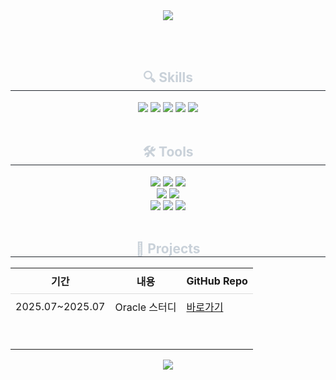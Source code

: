 <div align="center">
  <img src="https://capsule-render.vercel.app/api?type=waving&color=72A0C1&height=180&text=%20yeomyeoung&animation=&fontColor=e4d2d2&fontSize=70" />
</div>

<br><br>

<div align="center">
  <h2 style="border-bottom: 1px solid #21262d; color: #c9d1d9;"> 🔍 Skills </h2> 
  <div style="margin: 0 auto; text-align: center;">
    <img src="https://img.shields.io/badge/Java-%23ED8B00.svg?style=for-the-badge&logo=openjdk&logoColor=white">
    <img src="https://img.shields.io/badge/MySQL-4479A1?style=for-the-badge&logo=mysql&logoColor=white">
    <img src="https://img.shields.io/badge/Oracle-F80000?style=for-the-badge&logo=oracle&logoColor=white">
    <img src="https://img.shields.io/badge/Python-3776AB?style=for-the-badge&logo=python&logoColor=white">
    <img src="https://img.shields.io/badge/JavaScript-ffb13b?style=for-the-badge&logo=javascript&logoColor=222">
  </div>
</div>


<br/>

<div align="center">
  <h2 style="border-bottom: 1px solid #21262d; color: #c9d1d9;"> 🛠️ Tools </h2> 
  <div style="margin: 0 auto; text-align: center;">
    <img src="https://img.shields.io/badge/Git-F05032?style=for-the-badge&logo=Git&logoColor=white">
    <img src="https://img.shields.io/badge/GitHub-181717?style=for-the-badge&logo=GitHub&logoColor=white">
    <img src="https://img.shields.io/badge/Notion-000000?style=for-the-badge&logo=Notion&logoColor=white">
    <br/>
    <img src="https://img.shields.io/badge/IntelliJ IDEA-000000?style=for-the-badge&logo=intellijidea&logoColor=white">
    <img src="https://img.shields.io/badge/VS Code-007ACC?style=for-the-badge&logo=visualstudiocode&logoColor=white">
    <br/>
    <img src="https://img.shields.io/badge/Eclipse IDE-2C2255?style=for-the-badge&logo=eclipseide&logoColor=white">
    <img src="https://img.shields.io/badge/DBeaver-372923?style=for-the-badge&logo=dbeaver&logoColor=white">
    <img src="https://img.shields.io/badge/MobaXterm-0078D7?style=for-the-badge&logo=windowsterminal&logoColor=white">
  </div>
</div>


<br/>

<div align="center">
  <h2 style="border-bottom: 1px solid #21262d; color: #c9d1d9;"> 📁 Projects </h2>
  <table>
    <thead>
      <tr>
        <th style="padding: 8px; border-bottom: 1px solid #ddd;">기간</th>
        <th style="padding: 8px; border-bottom: 1px solid #ddd;">내용</th>
        <th style="padding: 8px; border-bottom: 1px solid #ddd;">GitHub Repo</th>
      </tr>
    </thead>
    <tbody>
      <tr>
        <td style="padding: 8px; text-align: center;">2025.07~2025.07</td>
        <td style="padding: 8px;">Oracle 스터디</td>
        <td style="padding: 8px;"><a href="https://github.com/yeomyeoung/Mysql_OracleStudy" target="_blank">바로가기</a></td>
      </tr>
      <tr>
        <td style="padding: 8px;"></td>
        <td style="padding: 8px;"></td>
        <td style="padding: 8px;"></td>
      </tr>
      <tr>
        <td style="padding: 8px;"></td>
        <td style="padding: 8px;"></td>
        <td style="padding: 8px;"></td>
      </tr>
      <tr>
        <td style="padding: 8px;"></td>
        <td style="padding: 8px;"></td>
        <td style="padding: 8px;"></td>
      </tr>
    </tbody>
  </table>
</div>


<div align="center">
  <img src="https://github-readme-stats.vercel.app/api/top-langs/?username=yeomyeoung&layout=compact&theme=default" />
</div>


